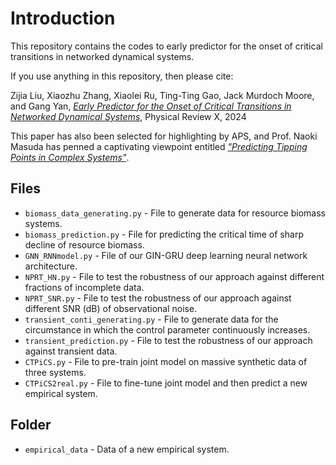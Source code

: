 # Introduction
This repository contains the codes to early predictor for the onset of critical transitions in networked dynamical systems.

If you use anything in this repository, then please cite:

Zijia Liu, Xiaozhu Zhang, Xiaolei Ru, Ting-Ting Gao, Jack Murdoch Moore, and Gang Yan, [_Early Predictor for the Onset of Critical Transitions in Networked Dynamical Systems_](https://journals.aps.org/prx/accepted/e2075Kb9Zde1860517e53a2509870f0dbc868ad39), Physical Review X, 2024

This paper has also been selected for highlighting by APS, and Prof. Naoki Masuda has penned a captivating viewpoint entitled [_"Predicting Tipping Points in Complex Systems"_](https://physics.aps.org/articles/v17/110).

## Files
+ `biomass_data_generating.py` - File to generate data for resource biomass systems.
+ `biomass_prediction.py` - File for predicting the critical time of sharp decline of resource biomass.
+ `GNN_RNNmodel.py` - File of our GIN-GRU deep learning neural network architecture.
+ `NPRT_HN.py` - File to test the robustness of our approach against different fractions of incomplete data.
+ `NPRT_SNR.py` - File to test the robustness of our approach against different SNR (dB) of observational noise.
+ `transient_conti_generating.py` - File to generate data for the circumstance in which the control parameter continuously increases.
+ `transient_prediction.py` - File to test the robustness of our approach against transient data.
+ `CTPiCS.py` - File to pre-train joint model on massive synthetic data of three systems.
+ `CTPiCS2real.py` - File to fine-tune joint model and then predict a new empirical system.

## Folder
+ `empirical_data` - Data of a new empirical system.
